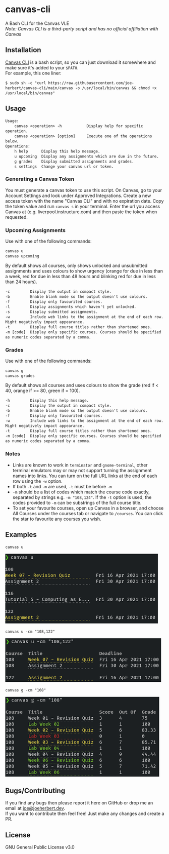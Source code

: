 # canvas-cli
A Bash CLI for the Canvas VLE  
*Note: Canvas CLI is a third-party script and has no official affiliation with Canvas*  

## Installation
[Canvas CLI](canvas) is a bash script, so you can just download it somewhere and make sure it's added to your `$PATH`.  
For example, this one liner:  

    $ sudo sh -c "curl https://raw.githubusercontent.com/joe-herbert/canvas-cli/main/canvas -o /usr/local/bin/canvas && chmod +x /usr/local/bin/canvas"

## Usage
    Usage:  
        canvas <operation> -h           Display help for specific operation.  
        canvas <operation> [option]     Execute one of the operations below.  
    Operations:  
        h help      Display this help message.  
        u upcoming  Display any assignments which are due in the future.  
        g grades    Display submitted assignments and grades.  
        s settings  Change your canvas url or token.  

### Generating a Canvas Token
You must generate a canvas token to use this script. On Canvas, go to your Account Settings and look under Approved Integrations. Create a new access token with the name "Canvas CLI" and with no expiration date. Copy the token value and run `canvas s` in your terminal. Enter the url you access Canvas at (e.g. liverpool.instructure.com) and then paste the token when requested.  

### Upcoming Assignments
Use with one of the following commands:

    canvas u
    canvas upcoming

By default shows all courses, only shows unlocked and unsubmitted assignments and uses colours to show urgency (orange for due in less than a week, red for due in less than 48 hours and blinking red for due in less than 24 hours).  

    -c         Display the output in compact style.
	-b         Enable blank mode so the output doesn't use colours.
	-f         Display only favourited courses.
	-l         Display assignments which haven't yet unlocked.
	-s         Display submitted assignments.
	-w         Include web links to the assignment at the end of each row. Might negatively impact appearance.
    -t         Display full course titles rather than shortened ones.
	-m [code]  Display only specific courses. Courses should be specified as numeric codes separated by a comma.

### Grades
Use with one of the following commands:

    canvas g
    canvas grades

By default shows all courses and uses colours to show the grade (red if < 40, orange if >= 80, green if = 100).

    -h         Display this help message.
	-c         Display the output in compact style.
	-b         Enable blank mode so the output doesn't use colours.
	-f         Display only favourited courses.
	-w         Include web links to the assignment at the end of each row. Might negatively impact appearance.
    -t         Display full course titles rather than shortened ones.
	-m [code]  Display only specific courses. Courses should be specified as numeric codes separated by a comma.
    
### Notes
- Links are known to work in `terminator` and `gnome-terminal`, other terminal emulators may or may not support turning the assignment names into links. You can turn on the full URL links at the end of each row using the `-w` option.
- If both `-t` and `-m` are used, `-t` must be before `-m`
- `-m` should be a list of codes which match the course code exactly, separated by strings e.g. `-m "108,124"`. If the `-t` option is used, the codes provided to `-m` can be substrings of the full course title.
- To set your favourite courses, open up Canvas in a browser, and choose All Courses under the courses tab or navigate to `/courses`. You can click the star to favourite any courses you wish.

## Examples
    canvas u  
![Image showing result of command `canvas u`](imgs/u.png)  

    canvas u -cm "108,122"  
![Image showing result of command `canvas u -cm "108, 122"`](imgs/u-cm.png)  

    canvas g -cm "108"  
![Image showing result of command `canvas g -cm "108"`](imgs/g-cm.png)  

## Bugs/Contributing
If you find any bugs then please report it here on GitHub or drop me an email at <joe@joeherbert.dev>.  
If you want to contribute then feel free! Just make any changes and create a PR.  

## License
GNU General Public License v3.0
